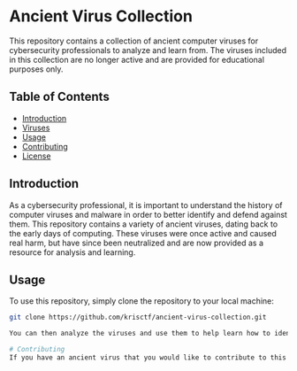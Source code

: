 # Ancient Virus Collection

This repository contains a collection of ancient computer viruses for cybersecurity professionals to analyze and learn from. The viruses included in this collection are no longer active and are provided for educational purposes only. 

## Table of Contents

- [Introduction](#introduction)
- [Viruses](#viruses)
- [Usage](#usage)
- [Contributing](#contributing)
- [License](#license)

## Introduction

As a cybersecurity professional, it is important to understand the history of computer viruses and malware in order to better identify and defend against them. 
This repository contains a variety of ancient viruses, dating back to the early days of computing. These viruses were once active and caused real harm, but have 
since been neutralized and are now provided as a resource for analysis and learning.

## Usage

To use this repository, simply clone the repository to your local machine:

```bash
git clone https://github.com/krisctf/ancient-virus-collection.git

You can then analyze the viruses and use them to help learn how to identify and defend against viruses in the wild.

# Contributing
If you have an ancient virus that you would like to contribute to this collection, please feel free to open a pull request. All contributions are welcome.
